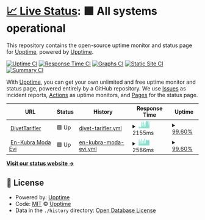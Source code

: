 # [📈 Live Status](https://demo.upptime.js.org): <!--live status--> **🟩 All systems operational**

This repository contains the open-source uptime monitor and status page for [Upptime](https://upptime.js.org), powered by [Upptime](https://github.com/upptime/upptime).

[![Uptime CI](https://github.com/akndore/diyetTariflerUp/workflows/Uptime%20CI/badge.svg)](https://github.com/akndore/diyetTariflerUp/actions?query=workflow%3A%22Uptime+CI%22)
[![Response Time CI](https://github.com/akndore/diyetTariflerUp/workflows/Response%20Time%20CI/badge.svg)](https://github.com/akndore/diyetTariflerUp/actions?query=workflow%3A%22Response+Time+CI%22)
[![Graphs CI](https://github.com/akndore/diyetTariflerUp/workflows/Graphs%20CI/badge.svg)](https://github.com/akndore/diyetTariflerUp/actions?query=workflow%3A%22Graphs+CI%22)
[![Static Site CI](https://github.com/akndore/diyetTariflerUp/workflows/Static%20Site%20CI/badge.svg)](https://github.com/akndore/diyetTariflerUp/actions?query=workflow%3A%22Static+Site+CI%22)
[![Summary CI](https://github.com/akndore/diyetTariflerUp/workflows/Summary%20CI/badge.svg)](https://github.com/akndore/diyetTariflerUp/actions?query=workflow%3A%22Summary+CI%22)

With [Upptime](https://upptime.js.org), you can get your own unlimited and free uptime monitor and status page, powered entirely by a GitHub repository. We use [Issues](https://github.com/upptime/upptime/issues) as incident reports, [Actions](https://github.com/akndore/diyetTariflerUp/actions) as uptime monitors, and [Pages](https://demo.upptime.js.org) for the status page.

<!--start: status pages-->
<!-- This summary is generated by Upptime (https://github.com/upptime/upptime) -->
<!-- Do not edit this manually, your changes will be overwritten -->
<!-- prettier-ignore -->
| URL | Status | History | Response Time | Uptime |
| --- | ------ | ------- | ------------- | ------ |
| <img alt="" src="https://favicons.githubusercontent.com/www.diyettarifler.net" height="13"> [DiyetTarifler](https://www.diyettarifler.net/) | 🟩 Up | [diyet-tarifler.yml](https://github.com/akndore/UppTime/commits/HEAD/history/diyet-tarifler.yml) | <details><summary><img alt="Response time graph" src="./graphs/diyet-tarifler/response-time-week.png" height="20"> 2155ms</summary><br><a href="https://akndore.github.io/UppTime/history/diyet-tarifler"><img alt="Response time 3153" src="https://img.shields.io/endpoint?url=https%3A%2F%2Fraw.githubusercontent.com%2Fakndore%2FUppTime%2FHEAD%2Fapi%2Fdiyet-tarifler%2Fresponse-time.json"></a><br><a href="https://akndore.github.io/UppTime/history/diyet-tarifler"><img alt="24-hour response time 981" src="https://img.shields.io/endpoint?url=https%3A%2F%2Fraw.githubusercontent.com%2Fakndore%2FUppTime%2FHEAD%2Fapi%2Fdiyet-tarifler%2Fresponse-time-day.json"></a><br><a href="https://akndore.github.io/UppTime/history/diyet-tarifler"><img alt="7-day response time 2155" src="https://img.shields.io/endpoint?url=https%3A%2F%2Fraw.githubusercontent.com%2Fakndore%2FUppTime%2FHEAD%2Fapi%2Fdiyet-tarifler%2Fresponse-time-week.json"></a><br><a href="https://akndore.github.io/UppTime/history/diyet-tarifler"><img alt="30-day response time 2424" src="https://img.shields.io/endpoint?url=https%3A%2F%2Fraw.githubusercontent.com%2Fakndore%2FUppTime%2FHEAD%2Fapi%2Fdiyet-tarifler%2Fresponse-time-month.json"></a><br><a href="https://akndore.github.io/UppTime/history/diyet-tarifler"><img alt="1-year response time 3153" src="https://img.shields.io/endpoint?url=https%3A%2F%2Fraw.githubusercontent.com%2Fakndore%2FUppTime%2FHEAD%2Fapi%2Fdiyet-tarifler%2Fresponse-time-year.json"></a></details> | <details><summary><a href="https://akndore.github.io/UppTime/history/diyet-tarifler">99.60%</a></summary><a href="https://akndore.github.io/UppTime/history/diyet-tarifler"><img alt="All-time uptime 99.66%" src="https://img.shields.io/endpoint?url=https%3A%2F%2Fraw.githubusercontent.com%2Fakndore%2FUppTime%2FHEAD%2Fapi%2Fdiyet-tarifler%2Fuptime.json"></a><br><a href="https://akndore.github.io/UppTime/history/diyet-tarifler"><img alt="24-hour uptime 100.00%" src="https://img.shields.io/endpoint?url=https%3A%2F%2Fraw.githubusercontent.com%2Fakndore%2FUppTime%2FHEAD%2Fapi%2Fdiyet-tarifler%2Fuptime-day.json"></a><br><a href="https://akndore.github.io/UppTime/history/diyet-tarifler"><img alt="7-day uptime 99.60%" src="https://img.shields.io/endpoint?url=https%3A%2F%2Fraw.githubusercontent.com%2Fakndore%2FUppTime%2FHEAD%2Fapi%2Fdiyet-tarifler%2Fuptime-week.json"></a><br><a href="https://akndore.github.io/UppTime/history/diyet-tarifler"><img alt="30-day uptime 99.21%" src="https://img.shields.io/endpoint?url=https%3A%2F%2Fraw.githubusercontent.com%2Fakndore%2FUppTime%2FHEAD%2Fapi%2Fdiyet-tarifler%2Fuptime-month.json"></a><br><a href="https://akndore.github.io/UppTime/history/diyet-tarifler"><img alt="1-year uptime 99.66%" src="https://img.shields.io/endpoint?url=https%3A%2F%2Fraw.githubusercontent.com%2Fakndore%2FUppTime%2FHEAD%2Fapi%2Fdiyet-tarifler%2Fuptime-year.json"></a></details>
| <img alt="" src="https://favicons.githubusercontent.com/enkubramodaevi.com" height="13"> [En-Kubra Moda Evi](https://enkubramodaevi.com/) | 🟩 Up | [en-kubra-moda-evi.yml](https://github.com/akndore/UppTime/commits/HEAD/history/en-kubra-moda-evi.yml) | <details><summary><img alt="Response time graph" src="./graphs/en-kubra-moda-evi/response-time-week.png" height="20"> 2586ms</summary><br><a href="https://akndore.github.io/UppTime/history/en-kubra-moda-evi"><img alt="Response time 3467" src="https://img.shields.io/endpoint?url=https%3A%2F%2Fraw.githubusercontent.com%2Fakndore%2FUppTime%2FHEAD%2Fapi%2Fen-kubra-moda-evi%2Fresponse-time.json"></a><br><a href="https://akndore.github.io/UppTime/history/en-kubra-moda-evi"><img alt="24-hour response time 2636" src="https://img.shields.io/endpoint?url=https%3A%2F%2Fraw.githubusercontent.com%2Fakndore%2FUppTime%2FHEAD%2Fapi%2Fen-kubra-moda-evi%2Fresponse-time-day.json"></a><br><a href="https://akndore.github.io/UppTime/history/en-kubra-moda-evi"><img alt="7-day response time 2586" src="https://img.shields.io/endpoint?url=https%3A%2F%2Fraw.githubusercontent.com%2Fakndore%2FUppTime%2FHEAD%2Fapi%2Fen-kubra-moda-evi%2Fresponse-time-week.json"></a><br><a href="https://akndore.github.io/UppTime/history/en-kubra-moda-evi"><img alt="30-day response time 3260" src="https://img.shields.io/endpoint?url=https%3A%2F%2Fraw.githubusercontent.com%2Fakndore%2FUppTime%2FHEAD%2Fapi%2Fen-kubra-moda-evi%2Fresponse-time-month.json"></a><br><a href="https://akndore.github.io/UppTime/history/en-kubra-moda-evi"><img alt="1-year response time 3467" src="https://img.shields.io/endpoint?url=https%3A%2F%2Fraw.githubusercontent.com%2Fakndore%2FUppTime%2FHEAD%2Fapi%2Fen-kubra-moda-evi%2Fresponse-time-year.json"></a></details> | <details><summary><a href="https://akndore.github.io/UppTime/history/en-kubra-moda-evi">99.60%</a></summary><a href="https://akndore.github.io/UppTime/history/en-kubra-moda-evi"><img alt="All-time uptime 99.55%" src="https://img.shields.io/endpoint?url=https%3A%2F%2Fraw.githubusercontent.com%2Fakndore%2FUppTime%2FHEAD%2Fapi%2Fen-kubra-moda-evi%2Fuptime.json"></a><br><a href="https://akndore.github.io/UppTime/history/en-kubra-moda-evi"><img alt="24-hour uptime 100.00%" src="https://img.shields.io/endpoint?url=https%3A%2F%2Fraw.githubusercontent.com%2Fakndore%2FUppTime%2FHEAD%2Fapi%2Fen-kubra-moda-evi%2Fuptime-day.json"></a><br><a href="https://akndore.github.io/UppTime/history/en-kubra-moda-evi"><img alt="7-day uptime 99.60%" src="https://img.shields.io/endpoint?url=https%3A%2F%2Fraw.githubusercontent.com%2Fakndore%2FUppTime%2FHEAD%2Fapi%2Fen-kubra-moda-evi%2Fuptime-week.json"></a><br><a href="https://akndore.github.io/UppTime/history/en-kubra-moda-evi"><img alt="30-day uptime 99.21%" src="https://img.shields.io/endpoint?url=https%3A%2F%2Fraw.githubusercontent.com%2Fakndore%2FUppTime%2FHEAD%2Fapi%2Fen-kubra-moda-evi%2Fuptime-month.json"></a><br><a href="https://akndore.github.io/UppTime/history/en-kubra-moda-evi"><img alt="1-year uptime 99.55%" src="https://img.shields.io/endpoint?url=https%3A%2F%2Fraw.githubusercontent.com%2Fakndore%2FUppTime%2FHEAD%2Fapi%2Fen-kubra-moda-evi%2Fuptime-year.json"></a></details>

<!--end: status pages-->

[**Visit our status website →**](https://demo.upptime.js.org)

## 📄 License

- Powered by: [Upptime](https://github.com/upptime/upptime)
- Code: [MIT](./LICENSE) © [Upptime](https://upptime.js.org)
- Data in the `./history` directory: [Open Database License](https://opendatacommons.org/licenses/odbl/1-0/)
